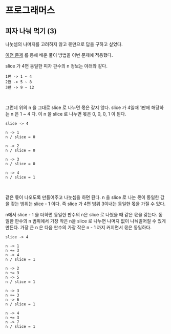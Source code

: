 # 프로그래머스

## 피자 나눠 먹기 (3)

나눗셈의 나머지를 고려하지 않고 몫만으로 답을 구하고 싶었다.

[이전 문제](https://school.programmers.co.kr/learn/courses/30/lessons/120814) 를 통해 배운 풀이 방법을 이번 문제에 적용했다.

slice 가 4면 동일한 피자 판수의 n 정보는 아래와 같다.

```
1판 -> 1 ~ 4
2판 -> 5 ~ 8
3판 -> 9 ~ 12
```

<br>

그런데 위의 n 을 그대로 slice 로 나누면 몫은 같지 않다. slice 가 4일때 1판에 해당하는 n 은 1 ~ 4 다. 이 n 을 slice 로 나누면 몫은 0, 0, 0, 1 이 된다.

```
slice -> 4

n -> 1
n / slice = 0

n -> 2
n / slice = 0

n -> 3
n / slice = 0

n -> 4
n / slice = 1
```

<br>

같은 몫이 나오도록 만들어주고 나눗셈을 하면 된다. n 을 slice 로 나눈 몫이 동일한 값을 갖는 범위는 slice - 1 이다. 즉 slice 가 4면 범위 3이내는 동일한 몫을 가질 수 있다.

n에서 slice - 1 을 더하면 동일한 판수의 n은 slice 로 나눴을 때 같은 몫을 갖는다. 동일한 판수의 n 범위에서 가장 작은 n을 slice 로 나누면 나머지 없이 나눠떨어질 수 있게 만든다. 가장 큰 n 은 다음 판수의 가장 작은 n - 1 까지 커지면서 몫은 동일하다.

```
slice -> 4

n -> 1
n += 3 
n -> 4
n / slice = 1

n -> 2
n += 3 
n -> 5
n / slice = 1

n -> 3
n += 3
n -> 6
n / slice = 1

n -> 4
n += 3
n -> 7
n / slice = 1
```





